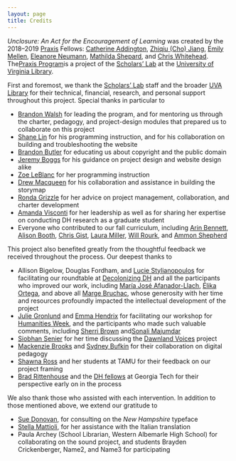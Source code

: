 ```yaml
---
layout: page
title: Credits
---
```

_Unclosure: An Act for the Encouragement of Learning_ was created by the 2018–2019 [Praxis][1] Fellows: [Catherine Addington][2], [Zhiqiu (Cho) Jiang][3], [Emily Mellen][4], [Eleanore Neumann][5], [Mathilda Shepard][6], and [Chris Whitehead][7]. The[Praxis Program][8]is a project of the [Scholars’ Lab][9] at the [University of Virginia Library][10].

First and foremost, we thank the [Scholars’ Lab][11] staff and the broader [UVA Library][12] for their technical, financial, research, and personal support throughout this project. Special thanks in particular to
- [Brandon Walsh][13] for leading the program, and for mentoring us through the charter, pedagogy, and project-design modules that prepared us to collaborate on this project
- [Shane Lin][14] for his programming instruction, and for his collaboration on building and troubleshooting the website
- [Brandon Butler][15] for educating us about copyright and the public domain
- [Jeremy Boggs][16] for his guidance on project design and website design alike
- [Zoe LeBlanc][17] for her programming instruction
- [Drew Macqueen][18] for his collaboration and assistance in building the storymap
- [Ronda Grizzle][19] for her advice on project management, collaboration, and charter development
- [Amanda Visconti][20] for her leadership as well as for sharing her expertise on conducting DH research as a graduate student
- Everyone who contributed to our fall curriculum, including [Arin Bennett][21], [Alison Booth][22], [Chris Gist][23], [Laura Miller][24], [Will Rourk][25], and [Ammon Shepherd][26]

This project also benefited greatly from the thoughtful feedback we received throughout the process. Our deepest thanks to
- Allison Bigelow, Douglas Fordham, and [Lucie Stylianopoulos][27] for facilitating our roundtable at [Decolonizing DH][28] and all the participants who improved our work, including [María José Afanador-Llach][29], [Élika Ortega][30], and above all [Marge Bruchac][31], whose generosity with her time and resources profoundly impacted the intellectual development of the project
- [Julie Gronlund][32] and [Emma Hendrix][33] for facilitating our workshop for [Humanities Week][34], and the participants who made such valuable comments, including [Sherri Brown][35] and[Sonali Majumdar][36]
- [Siobhan Senier][37] for her time discussing the [Dawnland Voices][38] project
- [Mackenzie Brooks][39] and [Sydney Bufkin][40] for their collaboration on digital pedagogy
- [Shawna Ross][41] and her students at TAMU for their feedback on our project framing
- [Brad Rittenhouse][42] and the [DH fellows][43] at Georgia Tech for their perspective early on in the process

We also thank those who assisted with each intervention. In addition to those mentioned above, we extend our gratitude to
- [Sue Donovan][44], for consulting on the _New Hampshire_ typeface
- [Stella Mattioli][45], for her assistance with the Italian translation
- Paula Archey (School Librarian, Western Albemarle High School) for collaborating on the sound project, and students Brayden Crickenberger, Name2, and Name3 for participating

[1]:	http://praxis.scholarslab.org/
[2]:	http://spanitalport.as.virginia.edu/people/profile/ca2bb
[3]:	https://dh.virginia.edu/people/zhiqiu-jiang
[4]:	http://music.virginia.edu/people/profile/5056
[5]:	http://art.as.virginia.edu/neumann
[6]:	http://spanitalport.as.virginia.edu/people/profile/mes2tf
[7]:	https://www.jeffersonscholars.org/people/christopher-whitehead
[8]:	http://praxis.scholarslab.org/
[9]:	https://scholarslab.lib.virginia.edu/
[10]:	https://www.library.virginia.edu/
[11]:	scholarslab.lib.virginia.edu
[12]:	https://www.library.virginia.edu/
[13]:	https://scholarslab.lib.virginia.edu/people/brandon-walsh/
[14]:	https://scholarslab.lib.virginia.edu/people/shane-lin/
[15]:	https://www.library.virginia.edu/staff/bcb4y
[16]:	https://scholarslab.lib.virginia.edu/people/jeremy-boggs/
[17]:	https://scholarslab.lib.virginia.edu/people/zoe-leblanc/
[18]:	https://scholarslab.lib.virginia.edu/people/drew-macqueen/
[19]:	https://scholarslab.lib.virginia.edu/people/ronda-grizzle/
[20]:	https://scholarslab.lib.virginia.edu/people/amanda-visconti/
[21]:	https://scholarslab.lib.virginia.edu/people/arin-bennett/
[22]:	https://scholarslab.lib.virginia.edu/people/alison-booth/
[23]:	https://scholarslab.lib.virginia.edu/people/chris-gist/
[24]:	https://scholarslab.lib.virginia.edu/people/laura-miller/
[25]:	https://scholarslab.lib.virginia.edu/people/will-rourk/
[26]:	https://scholarslab.lib.virginia.edu/people/ammon-shepherd/
[27]:	https://www.library.virginia.edu/staff/lws4n/
[28]:	http://spanitalport.as.virginia.edu/decolonizing-digital-humanities-indigenous-arts-histories-and-knowledges-material-screen-0
[29]:	http://mariajoseafanador.com/
[30]:	https://cssh.northeastern.edu/people/faculty/elika-ortega-guzman/
[31]:	https://www.sas.upenn.edu/anthropology/people/margaret-bruchac
[32]:	http://ihgc.as.virginia.edu/administrators
[33]:	http://www.hw-uva.com/contact-and-volunteer.html
[34]:	http://www.hw-uva.com
[35]:	https://www.library.virginia.edu/staff/slb4kt
[36]:	https://gradstudies.virginia.edu/staff/Majumdar
[37]:	https://cola.unh.edu/person/siobhan-senier
[38]:	http://dawnlandvoices.org/
[39]:	https://library.wlu.edu/about/library-directory/mackenzie-brooks
[40]:	https://library.wlu.edu/about/library-directory/sydney-bufkin
[41]:	https://english.tamu.edu/dr-shawna-ross/
[42]:	https://dilac.iac.gatech.edu/people/leadership
[43]:	https://dilac.iac.gatech.edu/people/graduate-fellows
[44]:	https://www.library.virginia.edu/staff/sd3gz
[45]:	http://spanitalport.as.virginia.edu/people/sm6dn
